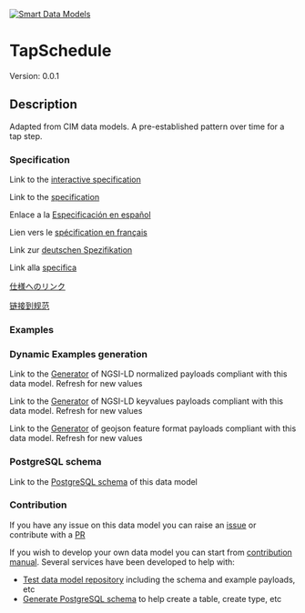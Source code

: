 [![Smart Data Models](https://smartdatamodels.org/wp-content/uploads/2022/01/SmartDataModels_logo.png "Logo")](https://smartdatamodels.org)
# TapSchedule
Version: 0.0.1

## Description 

Adapted from CIM data models. A pre-established pattern over time for a tap step.
### Specification

Link to the [interactive specification](https://swagger.lab.fiware.org/?url=https://smart-data-models.github.io/dataModel.EnergyCIM/TapSchedule/swagger.yaml)

Link to the [specification](https://github.com/smart-data-models/dataModel.EnergyCIM/blob/master/TapSchedule/doc/spec.md)

Enlace a la [Especificación en español](https://github.com/smart-data-models/dataModel.EnergyCIM/blob/master/TapSchedule/doc/spec_ES.md)

Lien vers le [spécification en français](https://github.com/smart-data-models/dataModel.EnergyCIM/blob/master/TapSchedule/doc/spec_FR.md)

Link zur [deutschen Spezifikation](https://github.com/smart-data-models/dataModel.EnergyCIM/blob/master/TapSchedule/doc/spec_DE.md)

Link alla [specifica](https://github.com/smart-data-models/dataModel.EnergyCIM/blob/master/TapSchedule/doc/spec_IT.md)

[仕様へのリンク](https://github.com/smart-data-models/dataModel.EnergyCIM/blob/master/TapSchedule/doc/spec_JA.md)

[链接到规范](https://github.com/smart-data-models/dataModel.EnergyCIM/blob/master/TapSchedule/doc/spec_ZH.md)
### Examples
### Dynamic Examples generation

Link to the [Generator](https://smartdatamodels.org/extra/ngsi-ld_generator.php?schemaUrl=https://raw.githubusercontent.com/smart-data-models/dataModel.EnergyCIM/master/TapSchedule/schema.json&email=info@smartdatamodels.org) of NGSI-LD normalized payloads compliant with this data model. Refresh for new values

Link to the [Generator](https://smartdatamodels.org/extra/ngsi-ld_generator_keyvalues.php?schemaUrl=https://raw.githubusercontent.com/smart-data-models/dataModel.EnergyCIM/master/TapSchedule/schema.json&email=info@smartdatamodels.org) of NGSI-LD keyvalues payloads compliant with this data model. Refresh for new values

Link to the [Generator](https://smartdatamodels.org/extra/geojson_features_generator.php?schemaUrl=https://raw.githubusercontent.com/smart-data-models/dataModel.EnergyCIM/master/TapSchedule/schema.json&email=info@smartdatamodels.org) of geojson feature format payloads compliant with this data model. Refresh for new values
### PostgreSQL schema

Link to the [PostgreSQL schema](https://smart-data-models.github.io/dataModel.EnergyCIM/TapSchedule/schema.sql) of this data model
### Contribution

 If you have any issue on this data model you can raise an [issue](https://github.com/smart-data-models/dataModel.EnergyCIM/issues)  or contribute with a [PR](https://github.com/smart-data-models/dataModel.EnergyCIM/pulls)

 If you wish to develop your own data model you can start from [contribution manual](https://bit.ly/contribution_manual). Several services have been developed to help with: 
 - [Test data model repository](https://smartdatamodels.org/index.php/data-models-contribution-api/) including the schema and example payloads, etc
 - [Generate PostgreSQL schema](https://smartdatamodels.org/index.php/sql-service/) to help create a table, create type, etc